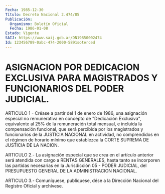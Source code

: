```yaml
---
Fecha: 1985-12-30
Título: Decreto Nacional 2.474/85
Publicación:
  Organismo: Boletín Oficial
  Fecha: 1986-01-08
Estado: Vigente
SAIJ: https://www.saij.gob.ar/DN19850002474
Id: 123456789-0abc-474-2000-5891soterced
---
```

# ASIGNACION POR DEDICACION EXCLUSIVA PARA MAGISTRADOS Y FUNCIONARIOS DEL PODER JUDICIAL.

<a id="1"></a>
ARTICULO  1  -  Créase  a  partir  del  1  de  enero  de  1986, una asignación  especial  no  remunerativa  en  concepto de "Dedicación Exclusiva", equivalente al 25% de la remuneración  total mensual, e incluída  la  compensación  funcional, que será percibida  por  los magistrados y funcionarios de  la  JUSTICIA  NACIONAL en actividad, no comprendidos en el régimen de horario mínimo  que  establezca la CORTE SUPREMA DE JUSTICIA DE LA NACION.

<a id="2"></a>
ARTICULO  2.-  La  asignación  especial  que se crea en el artículo anterior será atendida con cargo a RENTAS  GENERALES,  hasta  tanto se  incorporen  las  partidas  necesarias  en  la Jurisdicción 05 - PODER  JUDICIAL,  del  PRESUPUESTO  GENERAL  DE  LA  ADMINISTRACION NACIONAL.

<a id="3"></a>
ARTICULO  3.- Comuníquese, publíquese, dése a la Dirección Nacional del Registro Oficial y archívese.